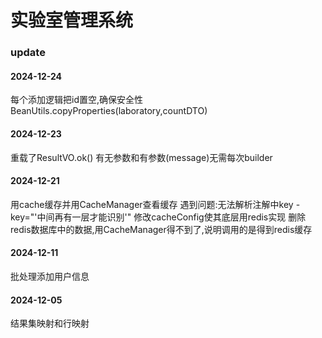 # 实验室管理系统

### update

#### 2024-12-24
每个添加逻辑把id置空,确保安全性
BeanUtils.copyProperties(laboratory,countDTO)
#### 2024-12-23
重载了ResultVO.ok() 有无参数和有参数(message)无需每次builder

#### 2024-12-21
用cache缓存并用CacheManager查看缓存
遇到问题:无法解析注解中key  -key="'中间再有一层才能识别'"
修改cacheConfig使其底层用redis实现
删除redis数据库中的数据,用CacheManager得不到了,说明调用的是得到redis缓存

#### 2024-12-11
批处理添加用户信息


#### 2024-12-05
结果集映射和行映射
